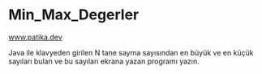 # Min_Max_Degerler

www.patika.dev

Java ile klavyeden girilen N tane sayma sayısından en büyük ve en küçük sayıları bulan ve bu sayıları ekrana yazan programı yazın.

